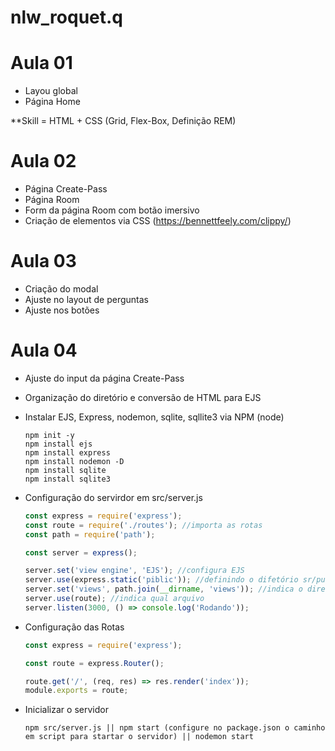 # nlw_roquet.q

# Aula 01

- Layou global
- Página Home

\*\*Skill = HTML + CSS (Grid, Flex-Box, Definição REM)

# Aula 02

- Página Create-Pass
- Página Room
- Form da página Room com botão imersivo
- Criação de elementos via CSS (https://bennettfeely.com/clippy/)

# Aula 03

- Criação do modal
- Ajuste no layout de perguntas
- Ajuste nos botões

# Aula 04

- Ajuste do input da página Create-Pass
- Organização do diretório e conversão de HTML para EJS
- Instalar EJS, Express, nodemon, sqlite, sqllite3 via NPM (node)

  ```console
  npm init -y
  npm install ejs
  npm install express
  npm install nodemon -D
  npm install sqlite
  npm install sqlite3
  ```

- Configuração do servirdor em src/server.js

  ```javascript
  const express = require('express');
  const route = require('./routes'); //importa as rotas
  const path = require('path');

  const server = express();

  server.set('view engine', 'EJS'); //configura EJS
  server.use(express.static('piblic')); //definindo o difetório sr/public de forma estática
  server.set('views', path.join(__dirname, 'views')); //indica o diretório da pasta VIEWS ||  __dirname = SRC/, views
  server.use(route); //indica qual arquivo
  server.listen(3000, () => console.log('Rodando'));
  ```

- Configuração das Rotas

  ```javascript
  const express = require('express');

  const route = express.Router();

  route.get('/', (req, res) => res.render('index'));
  module.exports = route;
  ```

- Inicializar o servidor

  ```console
  npm src/server.js || npm start (configure no package.json o caminho em script para startar o servidor) || nodemon start
  ```
